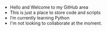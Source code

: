 - Hello and Welcome to my GitHub area
- This is just a place to store code and scripts
- I’m currently learning Python
- I'm not looking to collaborate at the moment.


<!---
dlbraly/dlbraly is a ✨ special ✨ repository because its `README.md` (this file) appears on your GitHub profile.
You can click the Preview link to take a look at your changes.
--->
